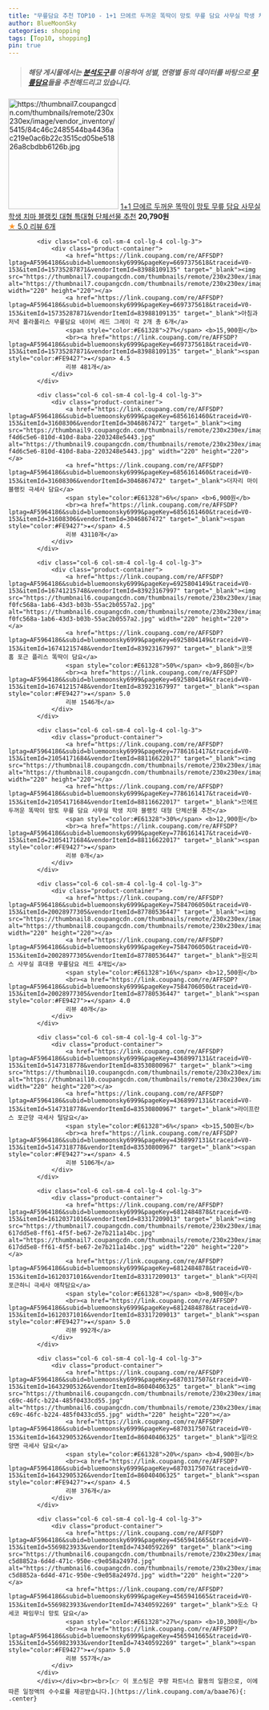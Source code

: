 ```yaml
---
title: "무릎담요 추천 TOP10 - 1+1 므에르 두꺼운 똑딱이 망토 무릎 담요 사무실 학생 치마 블랭킷 대형 특대형 단체선물 추천"
author: BlueMoonSky
categories: shopping
tags: [Top10, shopping]
pin: true
---
```


> ##### 해당 게시물에서는 [**분석도구**](https://itemscout.io/)를 이용하여 **성별**, **연령별** 등의 데이터를 바탕으로 [**무릎담요**](https://link.coupang.com/a/baae76)들을 추천해드리고 있습니다.
<div class="container"><div class="row">
            <div class="col-6 col-sm-4 col-lg-4 col-lg-3">
                <div class="product-container">
                    <a href="https://link.coupang.com/re/AFFSDP?lptag=AF5964186&subid=bluemoonsky6999&pageKey=7711191805&traceid=V0-153&itemId=20671088263&vendorItemId=87743419743" target="_blank"><img src="https://thumbnail7.coupangcdn.com/thumbnails/remote/230x230ex/image/vendor_inventory/5415/84c46c2485544ba4436ac219e0ac6b22c3515cd05be51826a8cbdbb6126b.jpg" alt="https://thumbnail7.coupangcdn.com/thumbnails/remote/230x230ex/image/vendor_inventory/5415/84c46c2485544ba4436ac219e0ac6b22c3515cd05be51826a8cbdbb6126b.jpg" width="220" height="220"></a>
                    <a href="https://link.coupang.com/re/AFFSDP?lptag=AF5964186&subid=bluemoonsky6999&pageKey=7711191805&traceid=V0-153&itemId=20671088263&vendorItemId=87743419743" target="_blank">1+1 므에르 두꺼운 똑딱이 망토 무릎 담요 사무실 학생 치마 블랭킷 대형 특대형 단체선물 추천</a>
                    <span style="color:#E61328"></span> <b>20,790원</b>
                    <br><a href="https://link.coupang.com/re/AFFSDP?lptag=AF5964186&subid=bluemoonsky6999&pageKey=7711191805&traceid=V0-153&itemId=20671088263&vendorItemId=87743419743" target="_blank"><span style="color:#FE9427">★</span> 5.0
                    리뷰 6개</a>
                </div>
            </div>
            
            <div class="col-6 col-sm-4 col-lg-4 col-lg-3">
                <div class="product-container">
                    <a href="https://link.coupang.com/re/AFFSDP?lptag=AF5964186&subid=bluemoonsky6999&pageKey=6697375618&traceid=V0-153&itemId=15735287871&vendorItemId=83988109135" target="_blank"><img src="https://thumbnail7.coupangcdn.com/thumbnails/remote/230x230ex/image/vendor_inventory/677a/8f9653251e8bee7ee24781641f0c0b82e622f2d84a1ad81f84de861e0aa6.jpg" alt="https://thumbnail7.coupangcdn.com/thumbnails/remote/230x230ex/image/vendor_inventory/677a/8f9653251e8bee7ee24781641f0c0b82e622f2d84a1ad81f84de861e0aa6.jpg" width="220" height="220"></a>
                    <a href="https://link.coupang.com/re/AFFSDP?lptag=AF5964186&subid=bluemoonsky6999&pageKey=6697375618&traceid=V0-153&itemId=15735287871&vendorItemId=83988109135" target="_blank">아침과저녁 폴라폴리스 무릎담요 네이비 레드 그레이 각 2개 총 6개</a>
                    <span style="color:#E61328">27%</span> <b>15,900원</b>
                    <br><a href="https://link.coupang.com/re/AFFSDP?lptag=AF5964186&subid=bluemoonsky6999&pageKey=6697375618&traceid=V0-153&itemId=15735287871&vendorItemId=83988109135" target="_blank"><span style="color:#FE9427">★</span> 4.5
                    리뷰 481개</a>
                </div>
            </div>
            
            <div class="col-6 col-sm-4 col-lg-4 col-lg-3">
                <div class="product-container">
                    <a href="https://link.coupang.com/re/AFFSDP?lptag=AF5964186&subid=bluemoonsky6999&pageKey=6856161460&traceid=V0-153&itemId=31608306&vendorItemId=3046867472" target="_blank"><img src="https://thumbnail9.coupangcdn.com/thumbnails/remote/230x230ex/image/retail/images/2458471151008448-f4d6c5e6-810d-410d-8aba-2203248e5443.jpg" alt="https://thumbnail9.coupangcdn.com/thumbnails/remote/230x230ex/image/retail/images/2458471151008448-f4d6c5e6-810d-410d-8aba-2203248e5443.jpg" width="220" height="220"></a>
                    <a href="https://link.coupang.com/re/AFFSDP?lptag=AF5964186&subid=bluemoonsky6999&pageKey=6856161460&traceid=V0-153&itemId=31608306&vendorItemId=3046867472" target="_blank">더자리 마이블랭킷 극세사 담요</a>
                    <span style="color:#E61328">6%</span> <b>6,900원</b>
                    <br><a href="https://link.coupang.com/re/AFFSDP?lptag=AF5964186&subid=bluemoonsky6999&pageKey=6856161460&traceid=V0-153&itemId=31608306&vendorItemId=3046867472" target="_blank"><span style="color:#FE9427">★</span> 4.5
                    리뷰 43110개</a>
                </div>
            </div>
            
            <div class="col-6 col-sm-4 col-lg-4 col-lg-3">
                <div class="product-container">
                    <a href="https://link.coupang.com/re/AFFSDP?lptag=AF5964186&subid=bluemoonsky6999&pageKey=6925804149&traceid=V0-153&itemId=16741215748&vendorItemId=83923167997" target="_blank"><img src="https://thumbnail6.coupangcdn.com/thumbnails/remote/230x230ex/image/retail/images/6514571987227035-f0fc568a-1ab6-43d3-b03b-55ac2b0557a2.jpg" alt="https://thumbnail6.coupangcdn.com/thumbnails/remote/230x230ex/image/retail/images/6514571987227035-f0fc568a-1ab6-43d3-b03b-55ac2b0557a2.jpg" width="220" height="220"></a>
                    <a href="https://link.coupang.com/re/AFFSDP?lptag=AF5964186&subid=bluemoonsky6999&pageKey=6925804149&traceid=V0-153&itemId=16741215748&vendorItemId=83923167997" target="_blank">코멧 홈 포근 플리스 똑딱이 담요</a>
                    <span style="color:#E61328">50%</span> <b>9,860원</b>
                    <br><a href="https://link.coupang.com/re/AFFSDP?lptag=AF5964186&subid=bluemoonsky6999&pageKey=6925804149&traceid=V0-153&itemId=16741215748&vendorItemId=83923167997" target="_blank"><span style="color:#FE9427">★</span> 5.0
                    리뷰 1546개</a>
                </div>
            </div>
            
            <div class="col-6 col-sm-4 col-lg-4 col-lg-3">
                <div class="product-container">
                    <a href="https://link.coupang.com/re/AFFSDP?lptag=AF5964186&subid=bluemoonsky6999&pageKey=7786161417&traceid=V0-153&itemId=21054171684&vendorItemId=88116622017" target="_blank"><img src="https://thumbnail8.coupangcdn.com/thumbnails/remote/230x230ex/image/vendor_inventory/16a3/0edde9fa5ec21eac4b98466a362611f2f53aaff18871b3c2a7ff063d9b00.jpg" alt="https://thumbnail8.coupangcdn.com/thumbnails/remote/230x230ex/image/vendor_inventory/16a3/0edde9fa5ec21eac4b98466a362611f2f53aaff18871b3c2a7ff063d9b00.jpg" width="220" height="220"></a>
                    <a href="https://link.coupang.com/re/AFFSDP?lptag=AF5964186&subid=bluemoonsky6999&pageKey=7786161417&traceid=V0-153&itemId=21054171684&vendorItemId=88116622017" target="_blank">므에르 두꺼운 똑딱이 망토 무릎 담요 사무실 학생 치마 블랭킷 대형 단체선물 추천</a>
                    <span style="color:#E61328">30%</span> <b>12,900원</b>
                    <br><a href="https://link.coupang.com/re/AFFSDP?lptag=AF5964186&subid=bluemoonsky6999&pageKey=7786161417&traceid=V0-153&itemId=21054171684&vendorItemId=88116622017" target="_blank"><span style="color:#FE9427">★</span> 
                    리뷰 0개</a>
                </div>
            </div>
            
            <div class="col-6 col-sm-4 col-lg-4 col-lg-3">
                <div class="product-container">
                    <a href="https://link.coupang.com/re/AFFSDP?lptag=AF5964186&subid=bluemoonsky6999&pageKey=7584706050&traceid=V0-153&itemId=20028977305&vendorItemId=87780536447" target="_blank"><img src="https://thumbnail8.coupangcdn.com/thumbnails/remote/230x230ex/image/vendor_inventory/1d1c/4fc536487d7c959f0d3a200195abf8935ac75bf478828d50614a4cbd17c2.png" alt="https://thumbnail8.coupangcdn.com/thumbnails/remote/230x230ex/image/vendor_inventory/1d1c/4fc536487d7c959f0d3a200195abf8935ac75bf478828d50614a4cbd17c2.png" width="220" height="220"></a>
                    <a href="https://link.coupang.com/re/AFFSDP?lptag=AF5964186&subid=bluemoonsky6999&pageKey=7584706050&traceid=V0-153&itemId=20028977305&vendorItemId=87780536447" target="_blank">원오피스 사무실 휴대용 무릎담요 레드 4개입</a>
                    <span style="color:#E61328">16%</span> <b>12,500원</b>
                    <br><a href="https://link.coupang.com/re/AFFSDP?lptag=AF5964186&subid=bluemoonsky6999&pageKey=7584706050&traceid=V0-153&itemId=20028977305&vendorItemId=87780536447" target="_blank"><span style="color:#FE9427">★</span> 4.0
                    리뷰 40개</a>
                </div>
            </div>
            
            <div class="col-6 col-sm-4 col-lg-4 col-lg-3">
                <div class="product-container">
                    <a href="https://link.coupang.com/re/AFFSDP?lptag=AF5964186&subid=bluemoonsky6999&pageKey=4368997131&traceid=V0-153&itemId=5147318778&vendorItemId=83530800967" target="_blank"><img src="https://thumbnail10.coupangcdn.com/thumbnails/remote/230x230ex/image/vendor_inventory/012a/2596cdc77f6127e29570ed3c3eef9ad934d4e2c18fc672bc8a4b97ff3593.jpg" alt="https://thumbnail10.coupangcdn.com/thumbnails/remote/230x230ex/image/vendor_inventory/012a/2596cdc77f6127e29570ed3c3eef9ad934d4e2c18fc672bc8a4b97ff3593.jpg" width="220" height="220"></a>
                    <a href="https://link.coupang.com/re/AFFSDP?lptag=AF5964186&subid=bluemoonsky6999&pageKey=4368997131&traceid=V0-153&itemId=5147318778&vendorItemId=83530800967" target="_blank">라이프란스 포근양 극세사 털담요</a>
                    <span style="color:#E61328">6%</span> <b>15,500원</b>
                    <br><a href="https://link.coupang.com/re/AFFSDP?lptag=AF5964186&subid=bluemoonsky6999&pageKey=4368997131&traceid=V0-153&itemId=5147318778&vendorItemId=83530800967" target="_blank"><span style="color:#FE9427">★</span> 4.5
                    리뷰 5106개</a>
                </div>
            </div>
            
            <div class="col-6 col-sm-4 col-lg-4 col-lg-3">
                <div class="product-container">
                    <a href="https://link.coupang.com/re/AFFSDP?lptag=AF5964186&subid=bluemoonsky6999&pageKey=6812484878&traceid=V0-153&itemId=16120371016&vendorItemId=83317209013" target="_blank"><img src="https://thumbnail7.coupangcdn.com/thumbnails/remote/230x230ex/image/retail/images/1206396106154611-617dd5e8-ff61-4f5f-be67-2e7b211a14bc.jpg" alt="https://thumbnail7.coupangcdn.com/thumbnails/remote/230x230ex/image/retail/images/1206396106154611-617dd5e8-ff61-4f5f-be67-2e7b211a14bc.jpg" width="220" height="220"></a>
                    <a href="https://link.coupang.com/re/AFFSDP?lptag=AF5964186&subid=bluemoonsky6999&pageKey=6812484878&traceid=V0-153&itemId=16120371016&vendorItemId=83317209013" target="_blank">더자리 포근하니 극세사 애착담요</a>
                    <span style="color:#E61328"></span> <b>8,900원</b>
                    <br><a href="https://link.coupang.com/re/AFFSDP?lptag=AF5964186&subid=bluemoonsky6999&pageKey=6812484878&traceid=V0-153&itemId=16120371016&vendorItemId=83317209013" target="_blank"><span style="color:#FE9427">★</span> 5.0
                    리뷰 992개</a>
                </div>
            </div>
            
            <div class="col-6 col-sm-4 col-lg-4 col-lg-3">
                <div class="product-container">
                    <a href="https://link.coupang.com/re/AFFSDP?lptag=AF5964186&subid=bluemoonsky6999&pageKey=6870317507&traceid=V0-153&itemId=16432905326&vendorItemId=86040406325" target="_blank"><img src="https://thumbnail6.coupangcdn.com/thumbnails/remote/230x230ex/image/retail/images/2023/05/22/11/2/569b060e-c69c-46fc-b224-485f0433cd55.jpg" alt="https://thumbnail6.coupangcdn.com/thumbnails/remote/230x230ex/image/retail/images/2023/05/22/11/2/569b060e-c69c-46fc-b224-485f0433cd55.jpg" width="220" height="220"></a>
                    <a href="https://link.coupang.com/re/AFFSDP?lptag=AF5964186&subid=bluemoonsky6999&pageKey=6870317507&traceid=V0-153&itemId=16432905326&vendorItemId=86040406325" target="_blank">일라오 양면 극세사 담요</a>
                    <span style="color:#E61328">20%</span> <b>4,900원</b>
                    <br><a href="https://link.coupang.com/re/AFFSDP?lptag=AF5964186&subid=bluemoonsky6999&pageKey=6870317507&traceid=V0-153&itemId=16432905326&vendorItemId=86040406325" target="_blank"><span style="color:#FE9427">★</span> 4.5
                    리뷰 376개</a>
                </div>
            </div>
            
            <div class="col-6 col-sm-4 col-lg-4 col-lg-3">
                <div class="product-container">
                    <a href="https://link.coupang.com/re/AFFSDP?lptag=AF5964186&subid=bluemoonsky6999&pageKey=4565941665&traceid=V0-153&itemId=5569823933&vendorItemId=74340592269" target="_blank"><img src="https://thumbnail6.coupangcdn.com/thumbnails/remote/230x230ex/image/retail/images/3239099342192147-c5d8852a-6d4d-471c-950e-c9e058a2497d.jpg" alt="https://thumbnail6.coupangcdn.com/thumbnails/remote/230x230ex/image/retail/images/3239099342192147-c5d8852a-6d4d-471c-950e-c9e058a2497d.jpg" width="220" height="220"></a>
                    <a href="https://link.coupang.com/re/AFFSDP?lptag=AF5964186&subid=bluemoonsky6999&pageKey=4565941665&traceid=V0-153&itemId=5569823933&vendorItemId=74340592269" target="_blank">도소 다세코 짜임무늬 망토 담요</a>
                    <span style="color:#E61328">27%</span> <b>10,300원</b>
                    <br><a href="https://link.coupang.com/re/AFFSDP?lptag=AF5964186&subid=bluemoonsky6999&pageKey=4565941665&traceid=V0-153&itemId=5569823933&vendorItemId=74340592269" target="_blank"><span style="color:#FE9427">★</span> 5.0
                    리뷰 557개</a>
                </div>
            </div>
            </div></div><br><br>[👉 이 포스팅은 쿠팡 파트너스 활동의 일환으로, 이에 따른 일정액의 수수료를 제공받습니다.](https://link.coupang.com/a/baae76){: .center}